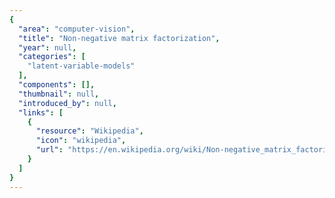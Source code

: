 ```yaml
---
{
  "area": "computer-vision",
  "title": "Non-negative matrix factorization",
  "year": null,
  "categories": [
    "latent-variable-models"
  ],
  "components": [],
  "thumbnail": null,
  "introduced_by": null,
  "links": [
    {
      "resource": "Wikipedia",
      "icon": "wikipedia",
      "url": "https://en.wikipedia.org/wiki/Non-negative_matrix_factorization"
    }
  ]
}
---
```


